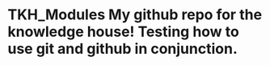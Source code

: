 # TKH_Modules My github repo for the knowledge house! Testing how to use git and github in conjunction. 
